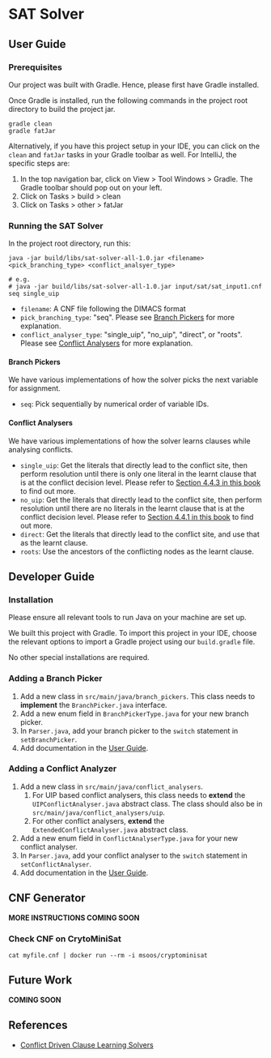 # SAT Solver

## User Guide
### Prerequisites 
Our project was built with Gradle. Hence, please first have Gradle installed.

Once Gradle is installed, run the following commands in the project root directory to build the project jar.

```
gradle clean
gradle fatJar
```

Alternatively, if you have this project setup in your IDE, you can click on the `clean` and `fatJar` tasks in your Gradle toolbar as well. For IntelliJ, the specific steps are:
1. In the top navigation bar, click on View > Tool Windows > Gradle. The Gradle toolbar should pop out on your left.
2. Click on Tasks > build > clean
3. Click on Tasks > other > fatJar

### Running the SAT Solver
In the project root directory, run this:
```
java -jar build/libs/sat-solver-all-1.0.jar <filename> <pick_branching_type> <conflict_analsyer_type>

# e.g.
# java -jar build/libs/sat-solver-all-1.0.jar input/sat/sat_input1.cnf seq single_uip
```
* `filename`: A CNF file following the DIMACS format
* `pick_branching_type`: "seq". Please see [Branch Pickers](#branch-pickers) for more explanation.
* `conflict_analyser_type`: "single_uip", "no_uip", "direct", or "roots". Please see [Conflict Analysers](#conflict-analysers) for more explanation.

#### Branch Pickers
We have various implementations of how the solver picks the next variable for assignment. 
* `seq`: Pick sequentially by numerical order of variable IDs.

#### Conflict Analysers
We have various implementations of how the solver learns clauses while analysing conflicts. 
* `single_uip`: Get the literals that directly lead to the conflict site, then perform resolution until there is only one literal in the learnt clause that is at the conflict decision level. Please refer to [Section 4.4.3 in this book](https://www.cis.upenn.edu/~alur/CIS673/sat-cdcl.pdf) to find out more.
* `no_uip`: Get the literals that directly lead to the conflict site, then perform resolution until there are no literals in the learnt clause that is at the conflict decision level. Please refer to [Section 4.4.1 in this book](https://www.cis.upenn.edu/~alur/CIS673/sat-cdcl.pdf) to find out more.
* `direct`: Get the literals that directly lead to the conflict site, and use that as the learnt clause.
* `roots`: Use the ancestors of the conflicting nodes as the learnt clause.

## Developer Guide
### Installation
Please ensure all relevant tools to run Java on your machine are set up. 

We built this project with Gradle. To import this project in your IDE, choose the relevant options to import a Gradle project using our `build.gradle` file.

No other special installations are required.

### Adding a Branch Picker
1. Add a new class in `src/main/java/branch_pickers`. This class needs to **implement** the `BranchPicker.java` interface.
2. Add a new enum field in `BranchPickerType.java` for your new branch picker.
3. In `Parser.java`, add your branch picker to the `switch` statement in `setBranchPicker`.
4. Add documentation in the [User Guide](#branch-pickers).

### Adding a Conflict Analyzer
1. Add a new class in `src/main/java/conflict_analysers`. 
    1. For UIP based conflict analysers, this class needs to **extend** the `UIPConflictAnalyser.java` abstract class. The class should also be in `src/main/java/conflict_analysers/uip`.
    2. For other conflict analysers, **extend** the `ExtendedConflictAnalyser.java` abstract class.
2. Add a new enum field in `ConflictAnalyserType.java` for your new conflict analyser.
3. In `Parser.java`, add your conflict analyser to the `switch` statement in `setConflictAnalyser`.
4. Add documentation in the [User Guide](#conflict-analysers).

## CNF Generator
**MORE INSTRUCTIONS COMING SOON**

### Check CNF on CrytoMiniSat
`cat myfile.cnf | docker run --rm -i msoos/cryptominisat`

## Future Work
**COMING SOON**

## References
* [Conflict Driven Clause Learning Solvers](https://www.cis.upenn.edu/~alur/CIS673/sat-cdcl.pdf)